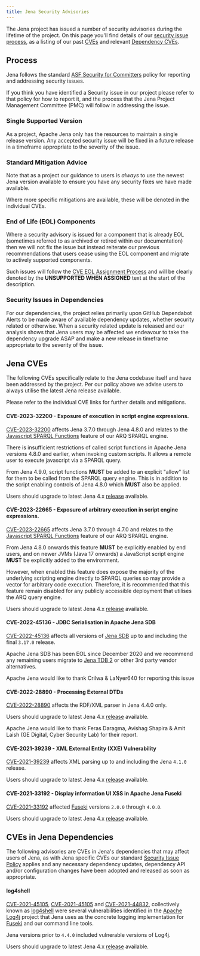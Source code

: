 ```yaml
---
title: Jena Security Advisories
---
```


The Jena project has issued a number of security advisories during the lifetime of the
project. On this page you'll find details of our [security issue
process](#process), as a listing of our past [CVEs](#jena-cves) and 
relevant [Dependency CVEs](#cves-in-jena-dependencies).

## Process

Jena follows the standard [ASF Security for Committers](https://www.apache.org/security/committers.html) policy for
reporting and addressing security issues.

If you think you have identified a Security issue in our project please refer to that policy for how to report it, and
the process that the Jena Project Management Committee (PMC) will follow in addressing the issue.

### Single Supported Version

As a project, Apache Jena only has the resources to maintain a single release
version.  Any accepted security issue will be fixed in a future release in a
timeframe appropriate to the severity of the issue.

### Standard Mitigation Advice

Note that as a project our guidance to users is *always* to use the newest
Jena version available to ensure you have any security fixes we have made
available.

Where more specific mitigations are available, these will be denoted in the individual CVEs.

### End of Life (EOL) Components

Where a security advisory is issued for a component that is already EOL (sometimes referred to as archived or retired
within our documentation) then we will not fix the issue but instead reiterate our previous recommendations that users
cease using the EOL component and migrate to actively supported components.

Such issues will follow the [CVE EOL Assignment
Process](https://cve.mitre.org/cve/cna/CVE_Program_End_of_Life_EOL_Assignment_Process.html) and will be clearly denoted
by the **UNSUPPORTED WHEN ASSIGNED** text at the start of the description.

### Security Issues in Dependencies

For our dependencies, the project relies primarily upon GitHub Dependabot Alerts to be made aware of available dependency
updates, whether security related or otherwise.  When a security related update is released and our analysis shows that
Jena users may be affected we endeavour to take the dependency upgrade ASAP and make a new release in timeframe
appropriate to the severity of the issue.

## Jena CVEs

The following CVEs specifically relate to the Jena codebase itself and have been addressed by the project. Per our
policy above we advise users to always utilise the latest Jena release available.

Please refer to the individual CVE links for further details and mitigations.

#### CVE-2023-32200 - Exposure of execution in script engine expressions.

[CVE-2023-32200](https://www.cve.org/CVERecord?id=CVE-2023-32200) affects Jena 3.7.0
through Jena 4.8.0 and relates to the
[Javascript SPARQL Functions](https://jena.apache.org/documentation/query/javascript-functions.html) 
feature of our ARQ SPARQL engine.

There is insufficient restrictions of called script functions in Apache Jena
versions 4.8.0 and earlier, when invoking custom scripts. It allows a remote
user to execute javascript via a SPARQL query.

From Jena 4.9.0, script functions **MUST** be added to an explicit "allow" list
for them to be called from the SPARQL query engine. This is in addition to the
script enabling controls of Jena 4.8.0 which **MUST** also be applied.

Users should upgrade to latest Jena 4.x [release](../download/) available.

#### CVE-2023-22665 - Exposure of arbitrary execution in script engine expressions.

[CVE-2023-22665](https://www.cve.org/CVERecord?id=CVE-2023-22665) affects Jena
3.7.0 through 4.7.0 and relates to the 
[Javascript SPARQL Functions](https://jena.apache.org/documentation/query/javascript-functions.html)
feature of our ARQ SPARQL engine.

From Jena 4.8.0 onwards this feature **MUST** be explicitly enabled by end
users, and on newer JVMs (Java 17 onwards) a JavaScript script engine **MUST**
be explicitly added to the environment.

However, when enabled this feature does expose the majority of the underlying
scripting engine directly to SPARQL queries so may provide a vector for
arbitrary code execution.  Therefore, it is recommended that this feature remain
disabled for any publicly accessible deployment that utilises the ARQ query
engine.

Users should upgrade to latest Jena 4.x [release](../download/) available.

#### CVE-2022-45136 - JDBC Serialisation in Apache Jena SDB

[CVE-2022-45136](https://www.cve.org/CVERecord?id=CVE-2022-45136) affects all versions of [Jena
SDB](../documentation/archive/sdb/) up to and including the final `3.17.0` release.

Apache Jena SDB has been EOL since December 2020 and we recommend any remaining users migrate to [Jena TDB
2](../documentation/tdb2/) or other 3rd party vendor alternatives.

Apache Jena would like to thank Crilwa & LaNyer640 for reporting this issue

#### CVE-2022-28890 - Processing External DTDs

[CVE-2022-28890](https://www.cve.org/CVERecord?id=CVE-2022-28890) affects the RDF/XML parser in Jena 4.4.0
only.

Users should upgrade to latest Jena 4.x [release](../download/) available.

Apache Jena would like to thank Feras Daragma, Avishag Shapira & Amit Laish (GE Digital, Cyber Security Lab) for their
report.

#### CVE-2021-39239 - XML External Entity (XXE) Vulnerability

[CVE-2021-39239](https://www.cve.org/CVERecord?id=CVE-2021-39239) affects XML parsing up to and including the Jena `4.1.0` release.

Users should upgrade to latest Jena 4.x [release](../download/) available.

#### CVE-2021-33192 - Display information UI XSS in Apache Jena Fuseki

[CVE-2021-33192](https://www.cve.org/CVERecord?id=CVE-2021-33192) affected
[Fuseki](../documentation/fuseki2/) versions `2.0.0` through `4.0.0`.

Users should upgrade to latest Jena 4.x [release](../download/) available.

## CVEs in Jena Dependencies

The following advisories are CVEs in Jena's dependencies that may affect users of Jena, as with Jena specific CVEs our
standard [Security Issue Policy](#security-issue-policy) applies and any necessary dependency updates, dependency API
and/or configuration changes have been adopted and released as soon as appropriate.

#### log4shell

[CVE-2021-45105](https://www.cve.org/CVERecord?id=CVE-2021-45046),
[CVE-2021-45105](https://www.cve.org/CVERecord?id=CVE-2021-45105) and
[CVE-2021-44832](https://www.cve.org/CVERecord?id=CVE-2021-44832), collectively known as
[log4shell](https://en.wikipedia.org/wiki/Log4Shell) were several vulnerabilities identified in the [Apache
Log4j](https://logging.apache.org/log4j/2.x/index.html) project that Jena uses as the concrete logging implementation
for [Fuseki](../documentation/fuseki2/) and our command line tools.

Jena versions prior to `4.4.0` included vulnerable versions of Log4j.

Users should upgrade to latest Jena 4.x [release](../download/) available.

